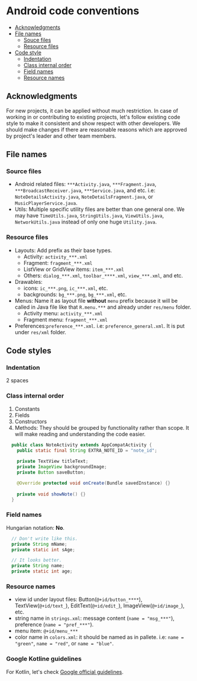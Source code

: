 # Android code conventions
* [Acknowledgments](#acknowledgments)
* [File names](#file-names)
  * [Souce files](#source-files)
  * [Resource files](#resource-files)
* [Code style](#code-styles)
  * [Indentation](#indentation)
  * [Class internal order](#class-internal-order)
  * [Field names](#field-names)
  * [Resource names](#resource-names)

## Acknowledgments
For new projects, it can be applied without much restriction.
In case of working in or contributing to existing projects, let's follow existing code style to make it consistent and show respect with other developers. We should make changes if there are reasonable reasons which are approved by project's leader and other team members.

## File names

### Source files
- Android related files: `***Activity.java`, `***Fragment.java`, `***BroadcastReceiver.java`, `***Service.java`, and etc. i.e: `NoteDetailsActivity.java`, `NoteDetailsFragment.java`, or `MusicPlayerService.java`.
- Utils: Multiple specific utility files are better than one general one. We may have `TimeUtils.java`, `StringUtils.java`, `ViewUtils.java`, `NetworkUtils.java` instead of only one huge `Utility.java`.

### Resource files
- Layouts: Add prefix as their base types. 
  - Activity: `activity_***.xml`
  - Fragment: `fragment_***.xml`
  - ListView or GridView items: `item_***.xml`
  - Others: `dialog_***.xml`, `toolbar_****.xml`, `view_***.xml`, and etc.
- Drawables:
  - icons: `ic_***.png`, `ic_***.xml`, etc.
  - backgrounds: `bg_***.png`, `bg_***.xml`, etc.
- Menus: Name it as layout file **without** `menu` prefix because it will be called in Java file like that `R.menu.***` and already under `res/menu` folder.
  - Activity menu: `activity_***.xml`
  - Fragment menu: `fragment_***.xml`
- Preferences:`preference_***.xml`. i.e: `preference_general.xml`. It is put under `res/xml` folder.

## Code styles

### Indentation
2 spaces

### Class internal order
  1. Constants
  2. Fields
  3. Constructors
  3. Methods: They should be grouped by functionality rather than scope. It will make reading and understanding the code easier.
```java
  public class NoteActivity extends AppCompatActivity {
    public static final String EXTRA_NOTE_ID = "note_id";
    
    private TextView titleText;
    private ImageView backgroundImage;
    private Button saveButton;

    @Override protected void onCreate(Bundle savedInstance) {}
        
    private void showNote() {}
  }
```

### Field names
Hungarian notation: **No**.
```java
  // Don't write like this.
  private String mName;
  private static int sAge;

  // It looks better.
  private String name;
  private static int age;
```

### Resource names
  - view id under layout files: Button(`@+id/button_****`), TextView(`@+id/text_`), EditText(`@+id/edit_`), ImageView(`@+id/image_`), etc.
  - string name in `strings.xml`: message content (`name = "msg_***"`), preference (`name = "pref_***"`).
  - menu item: `@+id/menu_***`
  - color name in `colors.xml`: it should be named as in pallete. i.e: `name = "green"`, `name = "red"`, or `name = "blue"`.
### Google Kotline guidelines
For Kotlin, let's check [Google official guidelines](https://android.github.io/kotlin-guides/style.html).

